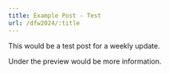 ```yaml
---
title: Example Post - Test
url: /dfw2024/:title
---
```


This would be a test post for a weekly update. 

<!-- more -->

Under the preview would be more information. 
